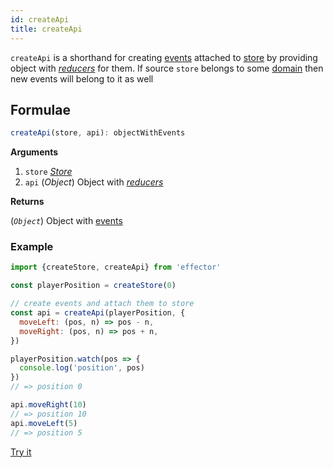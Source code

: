 ```yaml
---
id: createApi
title: createApi
---
```


`createApi` is a shorthand for creating [events](./Event.md) attached to [store](./Store.md) by providing object with [_reducers_](../../glossary.md#reducer) for them. If source `store` belongs to some [domain](./Domain.md) then new events will belong to it as well

## Formulae

```ts
createApi(store, api): objectWithEvents
```

**Arguments**

1. `store` [_Store_](Store.md)
2. `api` (_Object_) Object with [_reducers_](../../glossary.md#reducer)

**Returns**

(_`Object`_) Object with [events](Event.md)

### Example

```js
import {createStore, createApi} from 'effector'

const playerPosition = createStore(0)

// create events and attach them to store
const api = createApi(playerPosition, {
  moveLeft: (pos, n) => pos - n,
  moveRight: (pos, n) => pos + n,
})

playerPosition.watch(pos => {
  console.log('position', pos)
})
// => position 0

api.moveRight(10)
// => position 10
api.moveLeft(5)
// => position 5
```

[Try it](https://share.effector.dev/SjVy8dzF)
